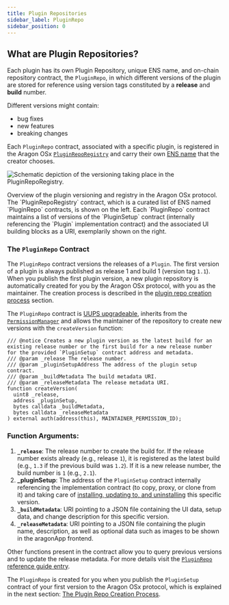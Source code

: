 ```yaml
---
title: Plugin Repositories
sidebar_label: PluginRepo
sidebar_position: 0
---
```


## What are Plugin Repositories?

Each plugin has its own Plugin Repository, unique ENS name, and on-chain repository contract, the `PluginRepo`, in which different versions of the plugin are stored for reference using version tags constituted by a **release** and **build** number.

Different versions might contain:

- bug fixes
- new features
- breaking changes

Each `PluginRepo` contract, associated with a specific plugin, is registered in the Aragon OSx [`PluginRepoRegistry`](/docs/advanced/plugin/repositories/factory-and-registry.md#the-pluginreporegistry-contract) and carry their own [ENS name](/docs/advanced/ens.md) that the creator chooses.

<div class="center-column">

![Schematic depiction of the versioning taking place in the PluginRepoRegistry.](/optimized-svg/plugins/plugin-repo-overview.drawio.svg)

<p class="caption">
  Overview of the plugin versioning and registry in the Aragon OSx protocol. The `PluginRepoRegistry` contract, which is a curated list of ENS named `PluginRepo` contracts, is shown on the left. Each `PluginRepo` contract maintains a list of versions of the `PluginSetup` contract (internally referencing the `Plugin` implementation contract) and the associated UI building blocks as a URI, exemplarily shown on the right.
</p>

</div>

### The `PluginRepo` Contract

The `PluginRepo` contract versions the releases of a `Plugin`. The first version of a plugin is always published as release 1 and build 1 (version tag `1.1`).
When you publish the first plugin version, a new plugin repository is automatically created for you by the Aragon OSx protocol, with you as the maintainer. The creation process is described in the [plugin repo creation process](./factory-and-registry.md) section.

The `PluginRepo` contract is [UUPS upgradeable](https://eips.ethereum.org/EIPS/eip-1822), inherits from the [`PermissionManager`](/docs/advanced/permissions/index.md) and allows the maintainer of the repository to create new versions with the `createVersion` function:

```solidity title="@aragon/framework/repo/PluginRepo.sol"
/// @notice Creates a new plugin version as the latest build for an existing release number or the first build for a new release number for the provided `PluginSetup` contract address and metadata.
/// @param _release The release number.
/// @param _pluginSetupAddress The address of the plugin setup contract.
/// @param _buildMetadata The build metadata URI.
/// @param _releaseMetadata The release metadata URI.
function createVersion(
  uint8 _release,
  address _pluginSetup,
  bytes calldata _buildMetadata,
  bytes calldata _releaseMetadata
) external auth(address(this), MAINTAINER_PERMISSION_ID);
```

### Function Arguments:

1. **`_release`**: The release number to create the build for. If the release number exists already (e.g., release `1`), it is registered as the latest build (e.g., `1.3` if the previous build was `1.2`). If it is a new release number, the build number is `1` (e.g., `2.1`).
2. **\_pluginSetup**: The address of the `PluginSetup` contract internally referencing the implementation contract (to copy, proxy, or clone from it) and taking care of [installing, updating to, and uninstalling](/docs/advanced/plugin/plugin-setup.md#security-considerations) this specific version.
3. **`_buildMetadata`**: URI pointing to a JSON file containing the UI data, setup data, and change description for this specific version.
4. **`_releaseMetadata`**: URI pointing to a JSON file containing the plugin name, description, as well as optional data such as images to be shown in the aragonApp frontend.

Other functions present in the contract allow you to query previous versions and to update the release metadata. For more details visit the [`PluginRepo` reference guide entry](/docs/advanced/technical-reference/framework/plugin/repo/PluginRepo.md).

The `PluginRepo` is created for you when you publish the `PluginSetup` contract of your first version to the Aragon OSx protocol, which is explained in the next section: [The Plugin Repo Creation Process](/docs/advanced/plugin/repositories/factory-and-registry.md).

